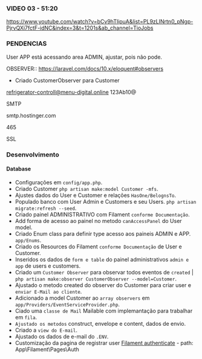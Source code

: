 ### VIDEO 03 - 51:20
https://www.youtube.com/watch?v=bCv9hTlipuA&list=PL9zLINrtn0_pNgp-PjrvQXi7fctF-idNC&index=3&t=1201s&ab_channel=TioJobs

### PENDENCIAS 
User APP está acessando area ADMIN, ajustar, pois não pode.



OBSERVER:: https://laravel.com/docs/10.x/eloquent#observers
- Criado CustomerObserver para Customer


refrigerator-controll@menu-digital.online
123Ab10@

SMTP

smtp.hostinger.com

465

SSL

### Desenvolvimento

#### Database
- Configurações em `config/app.php`.
- Criado Customer `php artisan make:model Customer -mfs`.
- Ajustes dados do User e Customer e relações `HasOne/BelognsTo`.
- Populado banco com User Admin e Customers e seu Users. `php artisan migrate:refresh --seed`.
- Criado painel ADMINISTRATIVO com Filament `conforme Documentação`.
- Add forma de acesso ao painel no metodo `canAccessPanel` do User model.
- Criado Enum class para definir type acesso aos paineis ADMIN e APP. `app/Enums`.
- Criado os Resources do Filament `conforme Documentação` de User e Customer.
- Inseridos os dados de `form e table` do painel administrativos `admin e app` de users e customers.
- Criado um `Customer Observer` para observar todos eventos de `created` | `php artisan make:observer CustomerObserver --model=Customer`.
- Ajustado o metodo created do observer do Customer para criar user e `enviar E-Mail ao cliente`.
- Adicionado a model Customer ao `array observers` em `app/Providers/EventServiceProvider.php`.
- Ciado uma `classe de Mail` Mailable com implemantação para trabalhar em `fila`.
- `Ajustado os metodos` construct, envelope e content, dados de envio.
- Criado a `view do E-mail`.
- Ajustado os dados de e-mail do `.ENV`.
- Customização da pagina de registrar user [Filament authenticate](https://filamentphp.com/docs/3.x/panels/users#customizing-the-authentication-features)
        - path: App\Filament\Pages\Auth

